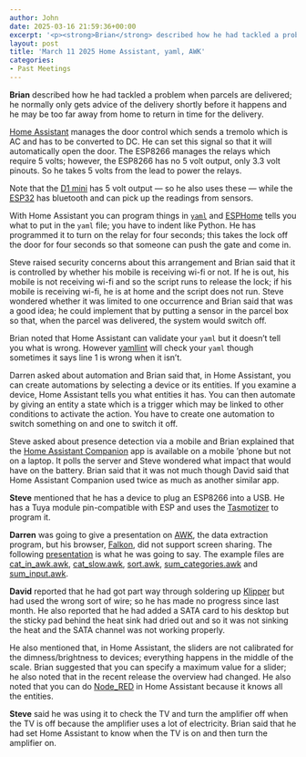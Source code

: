 ```yaml
---
author: John
date: 2025-03-16 21:59:36+00:00
excerpt: '<p><strong>Brian</strong> described how he had tackled a problem when parcels are delivered; he normally only gets advice of the delivery shortly before it happens and he may be too far away from home to return in time for the delivery.</p><p><a href="https://www.home-assistant.io/" type="text/html" role="link">Home Assistant</a> manages the door control which sends a tremolo which is AC and has to be converted to DC. He can set this signal so that it will automatically open the door. The ESP8266 manages the relays which require 5 volts; however, the ESP8266 has no 5 volt output, only 3.3 volt pinouts. So he takes 5 volts from the lead to power the relays.</p>'
layout: post
title: 'March 11 2025 Home Assistant, yaml, AWK'
categories:
- Past Meetings
---
```

<p><strong>Brian</strong> described how he had tackled a problem when parcels are delivered; he normally only gets advice of the delivery shortly before it happens and he may be too far away from home to return in time for the delivery.</p><p><a href="https://www.home-assistant.io/" type="text/html" role="link">Home Assistant</a> manages the door control which sends a tremolo which is AC and has to be converted to DC. He can set this signal so that it will automatically open the door. The ESP8266 manages the relays which require 5 volts; however, the ESP8266 has no 5 volt output, only 3.3 volt pinouts. So he takes 5 volts from the lead to power the relays.</p><p>Note that the <a href="https://www.wemos.cc/en/latest/d1/d1_mini.html" type="text/html" role="link">D1 mini</a> has 5 volt output — so he also uses these — while the <a href="https://en.wikipedia.org/wiki/ESP32" type="text/html" role="link">ESP32</a> has bluetooth and can pick up the readings from sensors.</p><p>With Home Assistant you can program things in <a href="https://yaml.org/" type="text/html" role="link"><code>yaml</code></a> and <a href="https://esphome.io/" type="text/html" role="link">ESPHome</a> tells you what to put in the <code>yaml</code> file; you have to indent like Python. He has programmed it to turn on the relay for four seconds; this takes the lock off the door for four seconds so that someone can push the gate and come in.</p><p>Steve raised security concerns about this arrangement and Brian said that it is controlled by whether his mobile is receiving wi-fi or not. If he is out, his mobile is not receiving wi-fi and so the script runs to release the lock; if his mobile is receiving wi-fi, he is at home and the script does not run. Steve wondered whether it was limited to one occurrence and Brian said that was a good idea; he could implement that by putting a sensor in the parcel box so that, when the parcel was delivered, the system would switch off.</p><p>Brian noted that Home Assistant can validate your <code>yaml</code> but it doesn’t tell you what is wrong. However <a href="https://pypi.org/project/yamllint/" type="text/html" role="link">yamllint</a> will check your <code>yaml</code> though sometimes it says line 1 is wrong when it isn’t.</p><p>Darren asked about automation and Brian said that, in Home Assistant, you can create automations by selecting a device or its entities. If you examine a device, Home Assistant tells you what entities it has. You can then automate by giving an entity a state which is a trigger which may be linked to other conditions to activate the action. You have to create one automation to switch something on and one to switch it off.</p><p>Steve asked about presence detection via a mobile and Brian explained that the <a href="https://companion.home-assistant.io/" type="text/html" role="link">Home Assistant Companion</a> app is available on a mobile ’phone but not on a laptop. It polls the server and Steve wondered what impact that would have on the battery. Brian said that it was not much though David said that Home Assistant Companion used twice as much as another similar app.</p><p><strong>Steve</strong> mentioned that he has a device to plug an ESP8266 into a USB. He has a Tuya module pin-compatible with ESP and uses the <a href="https://www.superhouse.tv/37-installing-tasmota-using-tasmotizer/" type="text/html" role="link">Tasmotizer</a> to program it.</p><p><strong>Darren</strong> was going to give a presentation on <a href="https://en.wikipedia.org/wiki/AWK" type="text/html" role="link">AWK</a>, the data extraction program, but his browser, <a href="https://www.falkon.org/" type="text/html" role="link">Falkon</a>, did not support screen sharing. The following <a href="http://www.bradlug.co.uk/blog/2025/03/11/files/Welcome_to_AWK.pdf" type="application/pdf" role="link">presentation</a> is what he was going to say. The example files are <a href="http://www.bradlug.co.uk/blog/2025/03/11/files/cat_in_awk.awk" type="application/x_awk" role="link">cat_in_awk.awk</a>, <a href="/home/john/Computing/LUGs/Bradford_GNULUG/AWK_files/cat_slow.awk" type="application/x_awk" role="link">cat_slow.awk</a>, <a href="http://www.bradlug.co.uk/blog/2025/03/11/files/sort.awk" type="application/x_awk" role="link">sort.awk</a>, <a href="http://www.bradlug.co.uk/blog/2025/03/11/files/sum_categories.awk" type="application/x_awk" role="link">sum_categories.awk</a> and <a href="http://www.bradlug.co.uk/blog/2025/03/11/files/sum_input.awk" type="application/x_awk" role="link">sum_input.awk</a>.</p><p><strong>David</strong> reported that he had got part way through soldering up <a href="https://www.klipper3d.org/Measuring_Resonances.html" type="text/html" role="link">Klipper</a> but had used the wrong sort of wire; so he has made no progress since last month. He also reported that he had added a SATA card to his desktop but the sticky pad behind the heat sink had dried out and so it was not sinking the heat and the SATA channel was not working properly.</p><p>He also mentioned that, in Home Assistant, the sliders are not calibrated for the dimness/brightness to devices; everything happens in the middle of the scale. Brian suggested that you can specify a maximum value for a slider; he also noted that in the recent release the overview had changed. He also noted that you can do <a href="https://nodered.org/" type="text/html" role="link">Node_RED</a> in Home Assistant because it knows all the entities.</p><p><strong>Steve</strong> said he was using it to check the TV and turn the amplifier off when the TV is off because the amplifier uses a lot of electricity. Brian said that he had set Home Assistant to know when the TV is on and then turn the amplifier on.</p>
